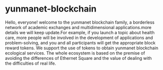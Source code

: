# yunmanet-blockchain
Hello, everyone! welcome to the yunmanet blockchain family, a borderless network of academic exchanges and multidimensional applications.more details we will keep update.For example, if you launch a topic about health care, more people will be involved in the development of applications and problem-solving, and you and all participants will get the appropriate block reward tokens. We support the use of tokens to obtain yunmanet blockchain ecological services. The whole ecosystem is based on the premise of avoiding the differences of Ethernet Square and the value of dealing with the difficulties of real life.
